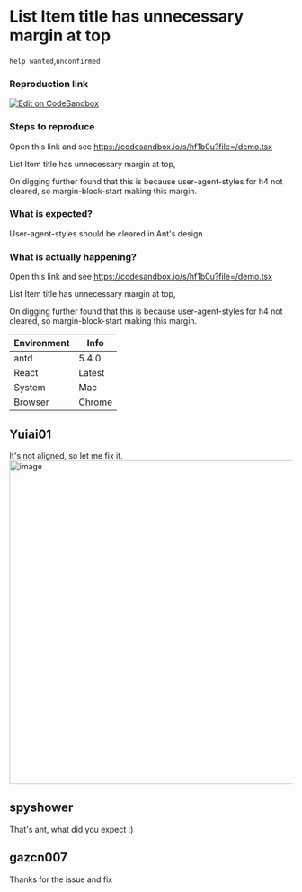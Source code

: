 # List Item title has unnecessary margin at top

`help wanted`,`unconfirmed`

### Reproduction link

[![Edit on CodeSandbox](https://codesandbox.io/static/img/play-codesandbox.svg)](https://codesandbox.io/s/hf1b0u?file=/demo.tsx)

### Steps to reproduce

Open this link and see https://codesandbox.io/s/hf1b0u?file=/demo.tsx

List Item title has unnecessary margin at top,

On digging further found that this is because user-agent-styles for h4 not cleared, so margin-block-start making this margin.

### What is expected?

User-agent-styles should be cleared in Ant's design

### What is actually happening?

Open this link and see https://codesandbox.io/s/hf1b0u?file=/demo.tsx

List Item title has unnecessary margin at top,

On digging further found that this is because user-agent-styles for h4 not cleared, so margin-block-start making this margin.

| Environment | Info   |
| ----------- | ------ |
| antd        | 5.4.0  |
| React       | Latest |
| System      | Mac    |
| Browser     | Chrome |

<!-- generated by ant-design-issue-helper. DO NOT REMOVE -->

## Yuiai01

It's not aligned, so let me fix it.
<img width="576" alt="image" src="https://user-images.githubusercontent.com/112228030/230373434-6ce29ba7-4e9d-467e-bc35-f3601e5f2b03.png">

## spyshower

That's ant, what did you expect :)

## gazcn007

Thanks for the issue and fix

